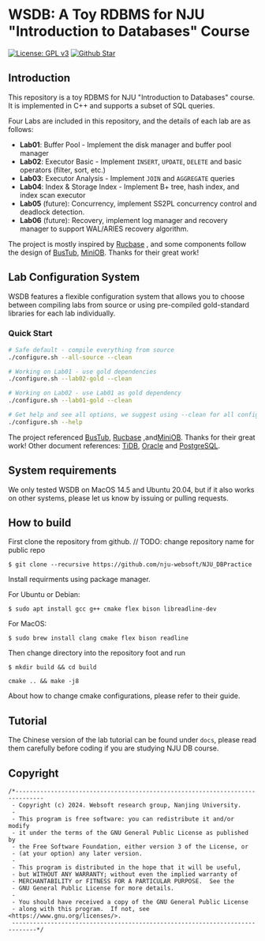 # WSDB: A Toy RDBMS for NJU "Introduction to Databases" Course

[![License: GPL v3](https://img.shields.io/badge/License-GPLv3-blue.svg)](https://www.gnu.org/licenses/gpl-3.0)    [![Github Star](https://img.shields.io/github/stars/nju-websoft/NJU_DBPractice.svg)](https://github.com/nju-websoft/NJU_DBPractice)

## Introduction

This repository is a toy RDBMS for NJU "Introduction to Databases" course. It is implemented in C++ and supports a
subset of SQL queries.

Four Labs are included in this repository, and the details of each lab are as follows:

* **Lab01**: Buffer Pool - Implement the disk manager and buffer pool manager
* **Lab02**: Executor Basic - Implement `INSERT`, `UPDATE`, `DELETE` and basic operators (filter, sort, etc.)
* **Lab03**: Executor Analysis - Implement `JOIN` and `AGGREGATE` queries  
* **Lab04**: Index & Storage Index - Implement B+ tree, hash index, and index scan executor
* **Lab05** (future): Concurrency, implement SS2PL concurrency control and deadlock detection.
* **Lab06** (future): Recovery, implement log manager and recovery manager to support WAL/ARIES recovery algorithm.

The project is mostly inspired by [Rucbase](https://github.com/ruc-deke/rucbase-lab)
, and some components follow the design of
 [BusTub](https://github.com/cmu-db/bustub),  [MiniOB](https://github.com/oceanbase/miniob). Thanks for their great work!


## Lab Configuration System

WSDB features a flexible configuration system that allows you to choose between compiling labs from source or using pre-compiled gold-standard libraries for each lab individually.

### Quick Start

```bash
# Safe default - compile everything from source
./configure.sh --all-source --clean

# Working on Lab01 - use gold dependencies
./configure.sh --lab02-gold --clean

# Working on Lab02 - use Lab01 as gold dependency  
./configure.sh --lab01-gold --clean

# Get help and see all options, we suggest using --clean for all configurations to avoid cmake warnings.
./configure.sh --help
```

The project referenced [BusTub](https://github.com/cmu-db/bustub), [Rucbase](https://github.com/ruc-deke/rucbase-lab)
,and[MiniOB](https://github.com/oceanbase/miniob). Thanks for their great work!
Other document references: [TiDB](https://docs.pingcap.com/), [Oracle](https://docs.oracle.com/search/?q=Oracle%20Data%20Types&pg=1&size=10&library=en%2Fdatabase%2Foracle%2Foracle-database%2F23&book=SQLQR&lang=en) and [PostgreSQL](https://www.postgresql.org/docs/current/sql-commands.html).

## System requirements

We only tested WSDB on MacOS 14.5 and Ubuntu 20.04, but if it also works on other systems, please let us know by issuing
or pulling requests.

## How to build

First clone the repository from github. // TODO: change repository name for public repo

```shell
$ git clone --recursive https://github.com/nju-websoft/NJU_DBPractice
```

Install requirments using package manager.

For Ubuntu or Debian:

```shell
$ sudo apt install gcc g++ cmake flex bison libreadline-dev
```

For MacOS:

```shell
$ sudo brew install clang cmake flex bison readline
```

Then change directory into the repository foot and run

```shell
$ mkdir build && cd build
```

```shell
cmake .. && make -j8
```

About how to change cmake configurations, please refer to their guide.

## Tutorial

The Chinese version of the lab tutorial can be found under `docs`, please read them carefully before coding if you are
studying NJU DB course.

## Copyright

```
/*------------------------------------------------------------------------------
 - Copyright (c) 2024. Websoft research group, Nanjing University.
 -
 - This program is free software: you can redistribute it and/or modify
 - it under the terms of the GNU General Public License as published by
 - the Free Software Foundation, either version 3 of the License, or
 - (at your option) any later version.
 -
 - This program is distributed in the hope that it will be useful,
 - but WITHOUT ANY WARRANTY; without even the implied warranty of
 - MERCHANTABILITY or FITNESS FOR A PARTICULAR PURPOSE.  See the
 - GNU General Public License for more details.
 -
 - You should have received a copy of the GNU General Public License
 - along with this program.  If not, see <https://www.gnu.org/licenses/>.
 -----------------------------------------------------------------------------*/
```

